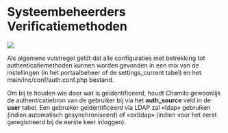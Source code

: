 # Systeembeheerders Verificatiemethoden

![](../../.gitbook/assets/image1.png)

Als algemene vuistregel geldt dat alle configuraties met betrekking tot authenticatiemethoden kunnen worden gevonden in een mix van de instellingen \(in het portaalbeheer of de settings\_current tabel\) en het main/inc/conf/auth.conf.php bestand. 

Om bij te houden wie door wat is geïdentificeerd, houdt Chamilo gewoonlijk de authenticatiebron van de gebruiker bij via het **auth\_source** veld in de **user** tabel. Een gebruiker geïdentificeerd via LDAP zal «ldap» gebruiken \(indien automatisch gesynchroniseerd\) of «extldap» \(indien voor het eerst geregistreerd bij de eerste keer inloggen\).
